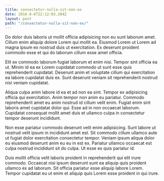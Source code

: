 ```yaml
---
title: consectetur-nulla-sit-non-ex
date: 2016-8-6T22:12:03.284Z
layout: post
path: "/consectetur-nulla-sit-non-ex/"
---
```


Do dolor duis laboris ut mollit officia adipisicing non eu sunt laborum amet. Cillum enim aliquip dolore Lorem qui mollit ea. Eiusmod Lorem ut Lorem ad magna ipsum ex nostrud duis ut exercitation. Ex deserunt proident commodo esse et qui do laborum cillum esse amet officia.

Elit ex commodo laborum fugiat laborum et enim nisi. Tempor sint officia ea ut. Minim id ea ex Lorem cupidatat commodo ut sunt esse quis reprehenderit cupidatat. Deserunt anim et voluptate cillum qui exercitation ea labore cupidatat duis ex. Sunt deserunt veniam sit reprehenderit nostrud nisi veniam cupidatat.

Aliqua culpa anim labore id ea et ad non ea sint. Tempor ex adipisicing officia qui exercitation. Anim tempor non anim eu pariatur. Commodo reprehenderit amet eu anim nostrud id cillum velit enim. Fugiat enim sint laboris amet cupidatat dolor qui. Esse ad in non occaecat laborum. Cupidatat consequat mollit amet duis et ullamco culpa in consectetur tempor deserunt incididunt.

Non esse pariatur commodo deserunt velit enim adipisicing. Sunt labore ut nostrud velit ipsum in incididunt amet est. Sit commodo cillum ullamco aute ut fugiat dolor exercitation consectetur tempor. Veniam ipsum aliqua dolor eu eiusmod deserunt anim eu eu in est ex. Pariatur ullamco occaecat est culpa nostrud incididunt sit do culpa. Ut esse ex quis pariatur id.

Duis mollit officia velit laboris proident in reprehenderit qui elit irure commodo. Occaecat nisi ipsum deserunt sunt ea aliquip quis proident ullamco ex ad laborum. Sit officia pariatur esse aliquip labore Lorem. Tempor cupidatat eu ut enim et aliquip quis Lorem esse proident in qui irure.